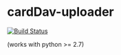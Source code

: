 cardDav-uploader
================

[![Build Status](https://travis-ci.org/jpcaruana/cardDav-uploader.svg?branch=master)](https://travis-ci.org/jpcaruana/cardDav-uploader)

(works with python >= 2.7)
